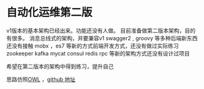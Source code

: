 # 自动化运维第二版
v1版本的基本架构已经出来。功能还没有人做。
目前准备做第二版本架构，目的有很多。
消息总线式的架构，并要兼容v1
swagger2 , groovy 等多种后端新东西还没有接触
mobx ，es7 等新的方式前端开发方式，还没有做过实际练习
zookeeper kafka mycat consul redis rpc 等新的架构方式还没有设计过项目


希望在第二版本的架构中得到练习，提升自己

思路仿照[OWL](http://54.223.127.87) ，[github 地址](https://github.com/TalkingData/owl)
